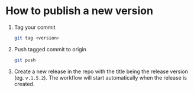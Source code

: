 # How to publish a new version

1. Tag your commit

   ```sh
   git tag <version>
   ```

1. Push tagged commit to origin

   ```sh
   git push
   ```

1. Create a new release in the repo with the title being the release version (eg. `v.1.5.2`). The workflow will start automatically when the release is created.

